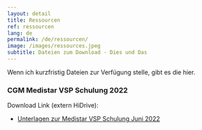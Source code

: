 ```yaml
---
layout: detail
title: Ressourcen
ref: ressourcen
lang: de
permalink: /de/ressourcen/
image: /images/ressources.jpeg
subtitle: Dateien zum Download - Dies und Das
---
```


Wenn ich kurzfristig Dateien zur Verfügung stelle, gibt es die hier.

### CGM Medistar VSP Schulung 2022
Download Link (extern HiDrive):
- <a href="https://my.hidrive.com/share/3712h6cdfc" target="_blank">Unterlagen zur Medistar VSP Schulung Juni 2022</a>
